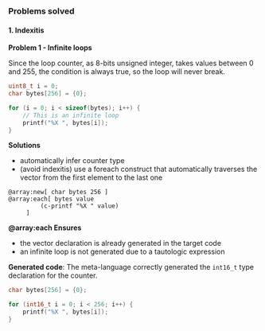 ### Problems solved

#### 1. Indexitis

**Problem 1 - Infinite loops**

Since the loop counter, as 8-bits unsigned integer, takes values between 0 and 255, the condition is always true, so the loop will never break.

```cpp
uint8_t i = 0;
char bytes[256] = {0};

for (i = 0; i < sizeof(bytes); i++) {
    // This is an infinite loop
    printf("%X ", bytes[i]);
}
```

**Solutions**

* automatically infer counter type
* (avoid indexitis) use a foreach construct that automatically traverses the vector from the first element to the last one

```racket
@array:new[ char bytes 256 ]
@array:each[ bytes value
         (c-printf "%X " value)
     ]
```

**@array:each Ensures**

* the vector declaration is already generated in the target code
* an infinite loop is not generated due to a tautologic expression

**Generated code**: The meta-language correctly generated the `int16_t` type declaration for the counter.

```cpp
char bytes[256] = {0};

for (int16_t i = 0; i < 256; i++) {
    printf("%X ", bytes[i]);
}
```
